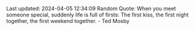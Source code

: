 Last updated: 2024-04-05 12:34:09
Random Quote: When you meet someone special, suddenly life is full of firsts: The first kiss, the first night together, the first weekend together. - Ted Mosby